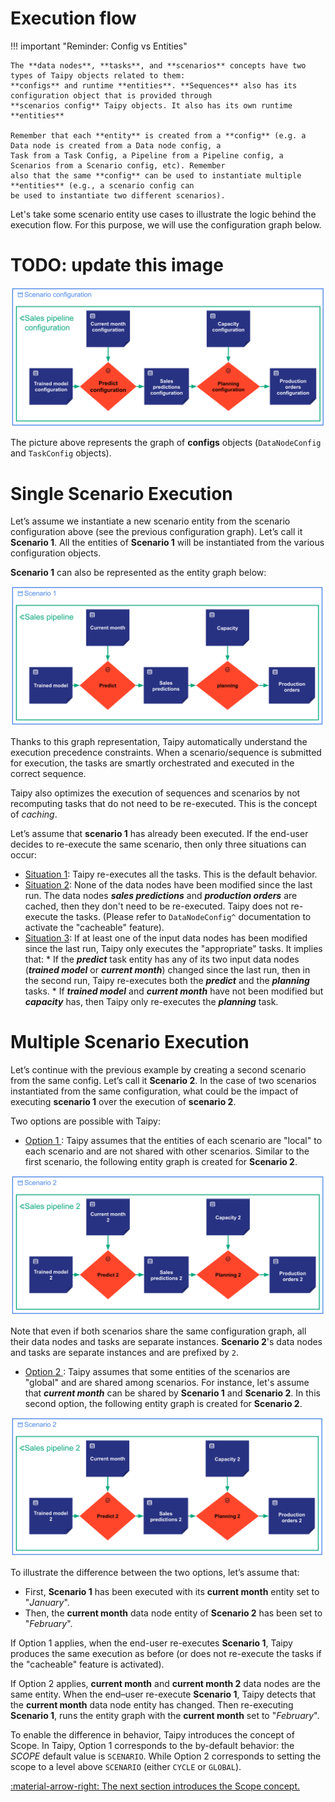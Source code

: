 # Execution flow

!!! important "Reminder: Config vs Entities"

    The **data nodes**, **tasks**, and **scenarios** concepts have two types of Taipy objects related to them:
    **configs** and runtime **entities**. **Sequences** also has its configuration object that is provided through
    **scenarios config** Taipy objects. It also has its own runtime **entities**

    Remember that each **entity** is created from a **config** (e.g. a Data node is created from a Data node config, a
    Task from a Task Config, a Pipeline from a Pipeline config, a Scenarios from a Scenario config, etc). Remember
    also that the same **config** can be used to instantiate multiple **entities** (e.g., a scenario config can
    be used to instantiate two different scenarios).

Let's take some scenario entity use cases to illustrate the logic behind the execution flow. For this purpose,
we will use the configuration graph below.
# TODO: update this image

![Configuration Graph ](../pic/execution_flow_configs.svg)

The picture above represents the graph of **configs** objects (`DataNodeConfig` and `TaskConfig` objects).

# Single Scenario Execution

Let’s assume we instantiate a new scenario entity from the scenario configuration above (see the previous configuration
graph). Let’s call it **Scenario 1**. All the entities of **Scenario 1** will be instantiated from the various
configuration objects.

**Scenario 1** can also be represented as the entity graph below:

![Scenario 1 Graph ](../pic/execution_flow_entities.svg)

Thanks to this graph representation, Taipy automatically understand the execution precedence constraints. When a
scenario/sequence is submitted for execution, the tasks are smartly orchestrated and executed in the correct sequence.

Taipy also optimizes the execution of sequences and scenarios by not recomputing tasks that do not need to be
re-executed. This is the concept of _caching_.

Let’s assume that **scenario 1** has already been executed. If the end-user decides to re-execute the same scenario,
then only three situations can occur:

- <u>Situation 1</u>: Taipy re-executes all the tasks. This is the default behavior.
- <u>Situation 2</u>: None of the data nodes have been modified since the last run. The data nodes _**sales
  predictions**_ and _**production orders**_ are cached, then they don't need to be re-executed. Taipy does not
  re-execute the tasks. (Please refer to `DataNodeConfig^` documentation to activate the "cacheable" feature).
- <u>Situation 3</u>: If at least one of the input data nodes has been modified since the last run, Taipy only
  executes the "appropriate" tasks. It implies that:
      * If the _**predict**_ task entity has any of its two input data nodes (_**trained model**_ or _**current
        month**_) changed since the last run, then in the second run, Taipy re-executes both the _**predict**_
        and the _**planning**_ tasks.
      * If _**trained model**_ and _**current month**_ have not been modified but _**capacity**_ has, then Taipy
        only re-executes the _**planning**_ task.

# Multiple Scenario Execution

Let’s continue with the previous example by creating a second scenario from the same config. Let’s call it
**Scenario 2**. In the case of two scenarios instantiated from the same configuration, what could be the impact
of executing **scenario 1** over the execution of **scenario 2**.

Two options are possible with Taipy:

- <u> Option 1 </u>:
Taipy assumes that the entities of each scenario are "local" to each scenario and are not shared with other scenarios.
Similar to the first scenario, the following entity graph is created for **Scenario 2**.

![Scenario 2 Graph option 1](../pic/execution_flow_entities_2.svg)

Note that even if both scenarios share the same configuration graph, all their data nodes and tasks are separate
instances. **Scenario 2**'s data nodes and tasks are separate instances and are prefixed by `2`.

- <u> Option 2 </u>:
Taipy assumes that some entities of the scenarios are "global" and are shared among scenarios. For instance, let's
assume that _**current month**_ can be shared by **Scenario 1** and **Scenario 2**. In this second option, the
following entity graph is created for **Scenario 2**.

![Scenario 2 Graph option 2 ](../pic/execution_flow_entities_2_global_month.svg)

To illustrate the difference between the two options, let’s assume that:

- First, **Scenario 1** has been executed with its **current month** entity set to "_January_".
- Then, the **current month** data node entity of **Scenario 2** has been set to "_February_".

If Option 1 applies, when the end-user re-executes **Scenario 1**, Taipy produces the same execution
as before (or does not re-execute the tasks if the "cacheable" feature is activated).

If Option 2 applies, **current month** and **current month 2** data nodes are the same entity. When the end–user
re-execute **Scenario 1**, Taipy detects that the **current month** data node entity has changed. Then re-executing
**Scenario 1**, runs the entity graph with the **current month** set to "_February_".

To enable the difference in behavior, Taipy introduces the concept of Scope. In Taipy, Option 1 corresponds to the
by-default behavior: the _SCOPE_ default value is `SCENARIO`. While Option 2 corresponds to setting the
scope to a level above `SCENARIO` (either `CYCLE` or `GLOBAL`).

[:material-arrow-right: The next section introduces the Scope concept.](scope.md)

